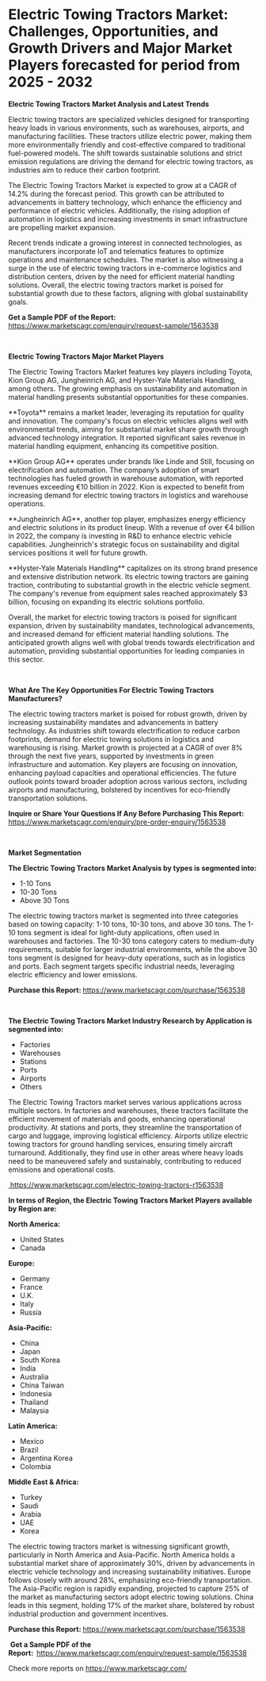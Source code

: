 <p><h1>Electric Towing Tractors Market: Challenges, Opportunities, and Growth Drivers and Major Market Players forecasted for period from 2025 - 2032</h1></p><p><strong>Electric Towing Tractors Market Analysis and Latest Trends</strong></p>
<p><p>Electric towing tractors are specialized vehicles designed for transporting heavy loads in various environments, such as warehouses, airports, and manufacturing facilities. These tractors utilize electric power, making them more environmentally friendly and cost-effective compared to traditional fuel-powered models. The shift towards sustainable solutions and strict emission regulations are driving the demand for electric towing tractors, as industries aim to reduce their carbon footprint.</p><p>The Electric Towing Tractors Market is expected to grow at a CAGR of 14.2% during the forecast period. This growth can be attributed to advancements in battery technology, which enhance the efficiency and performance of electric vehicles. Additionally, the rising adoption of automation in logistics and increasing investments in smart infrastructure are propelling market expansion. </p><p>Recent trends indicate a growing interest in connected technologies, as manufacturers incorporate IoT and telematics features to optimize operations and maintenance schedules. The market is also witnessing a surge in the use of electric towing tractors in e-commerce logistics and distribution centers, driven by the need for efficient material handling solutions. Overall, the electric towing tractors market is poised for substantial growth due to these factors, aligning with global sustainability goals.</p></p>
<p><strong>Get a Sample PDF of the Report:&nbsp;</strong> <a href="https://www.marketscagr.com/enquiry/request-sample/1563538?utm_campaign=3432&utm_medium=2&utm_source=Github&utm_content=ia&utm_term=30032025&utm_id=electric-towing-tractors">https://www.marketscagr.com/enquiry/request-sample/1563538</a></p>
<p>&nbsp;</p>
<p><strong>Electric Towing Tractors Major Market Players</strong></p>
<p><p>The Electric Towing Tractors Market features key players including Toyota, Kion Group AG, Jungheinrich AG, and Hyster-Yale Materials Handling, among others. The growing emphasis on sustainability and automation in material handling presents substantial opportunities for these companies.</p><p>**Toyota** remains a market leader, leveraging its reputation for quality and innovation. The company's focus on electric vehicles aligns well with environmental trends, aiming for substantial market share growth through advanced technology integration. It reported significant sales revenue in material handling equipment, enhancing its competitive position.</p><p>**Kion Group AG** operates under brands like Linde and Still, focusing on electrification and automation. The company’s adoption of smart technologies has fueled growth in warehouse automation, with reported revenues exceeding €10 billion in 2022. Kion is expected to benefit from increasing demand for electric towing tractors in logistics and warehouse operations.</p><p>**Jungheinrich AG**, another top player, emphasizes energy efficiency and electric solutions in its product lineup. With a revenue of over €4 billion in 2022, the company is investing in R&D to enhance electric vehicle capabilities. Jungheinrich's strategic focus on sustainability and digital services positions it well for future growth.</p><p>**Hyster-Yale Materials Handling** capitalizes on its strong brand presence and extensive distribution network. Its electric towing tractors are gaining traction, contributing to substantial growth in the electric vehicle segment. The company's revenue from equipment sales reached approximately $3 billion, focusing on expanding its electric solutions portfolio.</p><p>Overall, the market for electric towing tractors is poised for significant expansion, driven by sustainability mandates, technological advancements, and increased demand for efficient material handling solutions. The anticipated growth aligns well with global trends towards electrification and automation, providing substantial opportunities for leading companies in this sector.</p></p>
<p>&nbsp;</p>
<p><strong>What Are The Key Opportunities For Electric Towing Tractors Manufacturers?</strong></p>
<p><p>The electric towing tractors market is poised for robust growth, driven by increasing sustainability mandates and advancements in battery technology. As industries shift towards electrification to reduce carbon footprints, demand for electric towing solutions in logistics and warehousing is rising. Market growth is projected at a CAGR of over 8% through the next five years, supported by investments in green infrastructure and automation. Key players are focusing on innovation, enhancing payload capacities and operational efficiencies. The future outlook points toward broader adoption across various sectors, including airports and manufacturing, bolstered by incentives for eco-friendly transportation solutions.</p></p>
<p><strong>Inquire or Share Your Questions If Any Before Purchasing This Report:</strong> <a href="https://www.marketscagr.com/enquiry/pre-order-enquiry/1563538?utm_campaign=3432&utm_medium=2&utm_source=Github&utm_content=ia&utm_term=30032025&utm_id=electric-towing-tractors">https://www.marketscagr.com/enquiry/pre-order-enquiry/1563538</a></p>
<p>&nbsp;</p>
<p><strong>Market Segmentation</strong></p>
<p><strong>The Electric Towing Tractors Market Analysis by types is segmented into:</strong></p>
<p><ul><li>1-10 Tons</li><li>10-30 Tons</li><li>Above 30 Tons</li></ul></p>
<p><p>The electric towing tractors market is segmented into three categories based on towing capacity: 1-10 tons, 10-30 tons, and above 30 tons. The 1-10 tons segment is ideal for light-duty applications, often used in warehouses and factories. The 10-30 tons category caters to medium-duty requirements, suitable for larger industrial environments, while the above 30 tons segment is designed for heavy-duty operations, such as in logistics and ports. Each segment targets specific industrial needs, leveraging electric efficiency and lower emissions.</p></p>
<p><strong>Purchase this Report:&nbsp;</strong><a href="https://www.marketscagr.com/purchase/1563538?utm_campaign=3432&utm_medium=2&utm_source=Github&utm_content=ia&utm_term=30032025&utm_id=electric-towing-tractors">https://www.marketscagr.com/purchase/1563538</a></p>
<p>&nbsp;</p>
<p><strong>The Electric Towing Tractors Market Industry Research by Application is segmented into:</strong></p>
<p><ul><li>Factories</li><li>Warehouses</li><li>Stations</li><li>Ports</li><li>Airports</li><li>Others</li></ul></p>
<p><p>The Electric Towing Tractors market serves various applications across multiple sectors. In factories and warehouses, these tractors facilitate the efficient movement of materials and goods, enhancing operational productivity. At stations and ports, they streamline the transportation of cargo and luggage, improving logistical efficiency. Airports utilize electric towing tractors for ground handling services, ensuring timely aircraft turnaround. Additionally, they find use in other areas where heavy loads need to be maneuvered safely and sustainably, contributing to reduced emissions and operational costs.</p></p>
<p><a href="https://www.marketscagr.com/electric-towing-tractors-r1563538?utm_campaign=3432&utm_medium=2&utm_source=Github&utm_content=ia&utm_term=30032025&utm_id=electric-towing-tractors">&nbsp;https://www.marketscagr.com/electric-towing-tractors-r1563538</a></p>
<p><strong>In terms of Region, the Electric Towing Tractors Market Players available by Region are:</strong></p>
<p>
    <p> <strong> North America: </strong>
        <ul>
            <li>United States</li>
            <li>Canada</li>
        </ul>
        </p> 
    <p> <strong> Europe: </strong>
        <ul>
            <li>Germany</li>
            <li>France</li>
            <li>U.K.</li>
            <li>Italy</li>
            <li>Russia</li>
        </ul>
        </p> 
    <p> <strong> Asia-Pacific: </strong>
        <ul>
            <li>China</li>
            <li>Japan</li>
            <li>South Korea</li>
            <li>India</li>
            <li>Australia</li>
            <li>China Taiwan</li>
            <li>Indonesia</li>
            <li>Thailand</li>
            <li>Malaysia</li>
        </ul>
        </p> 
    <p> <strong> Latin America: </strong>
        <ul>
            <li>Mexico</li>
            <li>Brazil</li>
            <li>Argentina Korea</li>
            <li>Colombia</li>
        </ul>
        </p> 
    <p> <strong> Middle East & Africa: </strong>
        <ul>
            <li>Turkey</li>
            <li>Saudi</li>
            <li>Arabia</li>
            <li>UAE</li>
            <li>Korea</li>
        </ul>
    </p>
    </p>
<p><p>The electric towing tractors market is witnessing significant growth, particularly in North America and Asia-Pacific. North America holds a substantial market share of approximately 30%, driven by advancements in electric vehicle technology and increasing sustainability initiatives. Europe follows closely with around 28%, emphasizing eco-friendly transportation. The Asia-Pacific region is rapidly expanding, projected to capture 25% of the market as manufacturing sectors adopt electric towing solutions. China leads in this segment, holding 17% of the market share, bolstered by robust industrial production and government incentives.</p></p>
<p><strong>Purchase this Report: </strong><a href="https://www.marketscagr.com/purchase/1563538?utm_campaign=3432&utm_medium=2&utm_source=Github&utm_content=ia&utm_term=30032025&utm_id=electric-towing-tractors">https://www.marketscagr.com/purchase/1563538</a></p>
<p>&nbsp;<strong>Get a Sample PDF of the Report:&nbsp;&nbsp;</strong><a href="https://www.marketscagr.com/enquiry/request-sample/1563538?utm_campaign=3432&utm_medium=2&utm_source=Github&utm_content=ia&utm_term=30032025&utm_id=electric-towing-tractors">https://www.marketscagr.com/enquiry/request-sample/1563538</a></p>
<p><strong></strong></p>
<p>Check more reports on <a href="https://www.marketscagr.com/?utm_campaign=3432&utm_medium=2&utm_source=Github&utm_content=ia&utm_term=30032025&utm_id=electric-towing-tractors">https://www.marketscagr.com/</a></p>